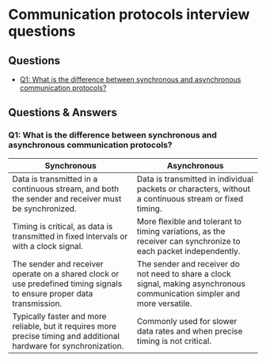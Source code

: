 # Communication protocols interview questions #

## Questions ##
* [Q1: What is the difference between synchronous and asynchronous communication protocols?](https://github.com/Bassel20/Embedded-Systems-Interview-Questions-Answers/blob/main/Communication%20Protocols.md#q1-what-is-the-difference-between-synchronous-and-asynchronous-communication-protocols)


## Questions & Answers ##

### Q1: What is the difference between synchronous and asynchronous communication protocols? ###

| Synchronous | Asynchronous|
| ----------- | ----------- |
| Data is transmitted in a continuous stream, and both the sender and receiver must be synchronized.| Data is transmitted in individual packets or characters, without a continuous stream or fixed timing.|
| Timing is critical, as data is transmitted in fixed intervals or with a clock signal.| More flexible and tolerant to timing variations, as the receiver can synchronize to each packet independently.|
|The sender and receiver operate on a shared clock or use predefined timing signals to ensure proper data transmission. |The sender and receiver do not need to share a clock signal, making asynchronous communication simpler and more versatile. |
| Typically faster and more reliable, but it requires more precise timing and additional hardware for synchronization. |Commonly used for slower data rates and when precise timing is not critical. |
